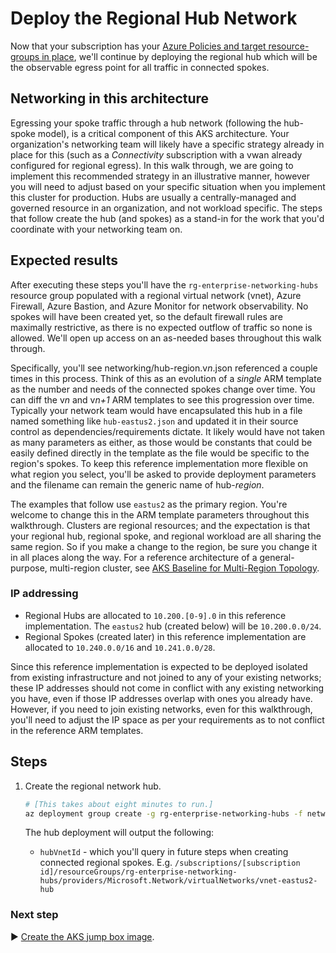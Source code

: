 # Deploy the Regional Hub Network

Now that your subscription has your [Azure Policies and target resource-groups in place](./04-subscription.md), we'll continue by deploying the regional hub which will be the observable egress point for all traffic in connected spokes.

## Networking in this architecture

Egressing your spoke traffic through a hub network (following the hub-spoke model), is a critical component of this AKS architecture. Your organization's networking team will likely have a specific strategy already in place for this (such as a _Connectivity_ subscription with a vwan already configured for regional egress). In this walk through, we are going to implement this recommended strategy in an illustrative manner, however you will need to adjust based on your specific situation when you implement this cluster for production. Hubs are usually a centrally-managed and governed resource in an organization, and not workload specific. The steps that follow create the hub (and spokes) as a stand-in for the work that you'd coordinate with your networking team on.

## Expected results

After executing these steps you'll have the `rg-enterprise-networking-hubs` resource group populated with a regional virtual network (vnet), Azure Firewall, Azure Bastion, and Azure Monitor for network observability. No spokes will have been created yet, so the default firewall rules are maximally restrictive, as there is no expected outflow of traffic so none is allowed. We'll open up access on an as-needed bases throughout this walk through.

Specifically, you'll see networking/hub-region.v​_n_.json referenced a couple times in this process. Think of this as an evolution of a _single_ ARM template as the number and needs of the connected spokes change over time. You can diff the v​_n_ and v​_n+1_ ARM templates to see this progression over time. Typically your network team would have encapsulated this hub in a file named something like `hub-eastus2.json` and updated it in their source control as dependencies/requirements dictate. It likely would have not taken as many parameters as either, as those would be constants that could be easily defined directly in the template as the file would be specific to the region's spokes. To keep this reference implementation more flexible on what region you select, you'll be asked to provide deployment parameters and the filename can remain the generic name of hub-​_region_.

The examples that follow use `eastus2` as the primary region. You're welcome to change this in the ARM template parameters throughout this walkthrough. Clusters are regional resources; and the expectation is that your regional hub, regional spoke, and regional workload are all sharing the same region. So if you make a change to the region, be sure you change it in all places along the way. For a reference architecture of a general-purpose, multi-region cluster, see [AKS Baseline for Multi-Region Topology](https://github.com/mspnp/aks-baseline-multiregion).

### IP addressing

* Regional Hubs are allocated to `10.200.[0-9].0` in this reference implementation. The `eastus2` hub (created below) will be `10.200.0.0/24`.
* Regional Spokes (created later) in this reference implementation are allocated to `10.240.0.0/16` and `10.241.0.0/28`.

Since this reference implementation is expected to be deployed isolated from existing infrastructure and not joined to any of your existing networks; these IP addresses should not come in conflict with any existing networking you have, even if those IP addresses overlap with ones you already have. However, if you need to join existing networks, even for this walkthrough, you'll need to adjust the IP space as per your requirements as to not conflict in the reference ARM templates.

## Steps

1. Create the regional network hub.

   ```bash
   # [This takes about eight minutes to run.]
   az deployment group create -g rg-enterprise-networking-hubs -f networking/hub-region.v0.json -p location=eastus2
   ```

   The hub deployment will output the following:

      * `hubVnetId` - which you'll query in future steps when creating connected regional spokes. E.g. `/subscriptions/[subscription id]/resourceGroups/rg-enterprise-networking-hubs/providers/Microsoft.Network/virtualNetworks/vnet-eastus2-hub`

### Next step

:arrow_forward: [Create the AKS jump box image](./06-aks-jumpboximage.md).
